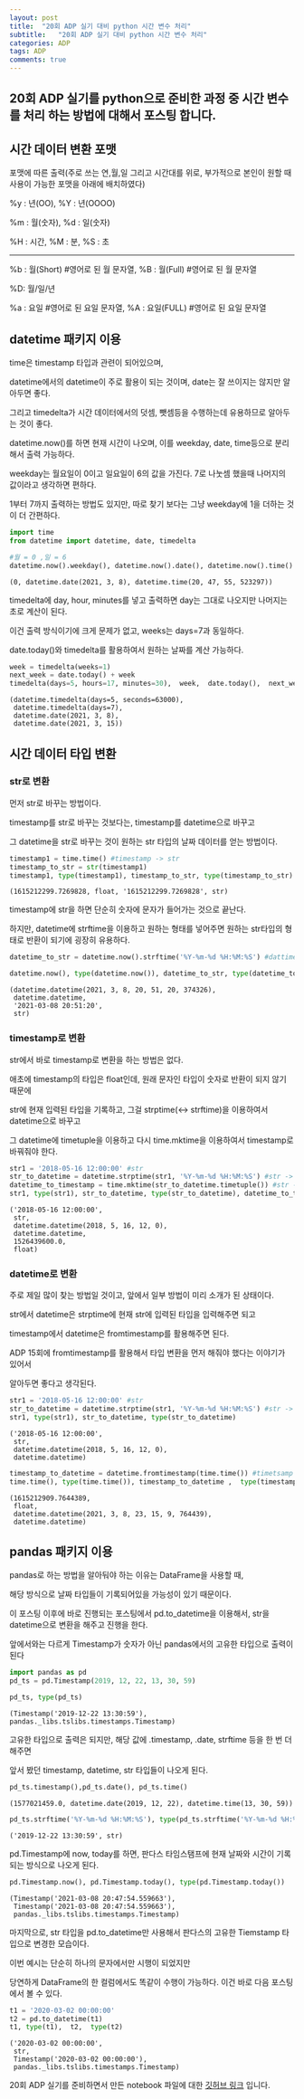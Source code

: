```yaml
---
layout: post
title:  "20회 ADP 실기 대비 python 시간 변수 처리"
subtitle:   "20회 ADP 실기 대비 python 시간 변수 처리"
categories: ADP
tags: ADP
comments: true
---
```


## 20회 ADP 실기를 python으로 준비한 과정 중 시간 변수를 처리 하는 방법에 대해서 포스팅 합니다.

## 시간 데이터 변환 포맷

포맷에 따른 출력(주로 쓰는 연,월,일 그리고 시간대를 위로, 부가적으로 본인이 원할 때 사용이 가능한 포맷을 아래에 배치하였다)

%y : 년(OO),
%Y : 년(OOOO)

%m : 월(숫자),
%d : 일(숫자)

%H : 시간,
%M : 분,
%S : 초

----------------------------------

%b : 월(Short) #영어로 된 월 문자열,
%B : 월(Full) #영어로 된 월 문자열

%D: 월/일/년

%a : 요일 #영어로 된 요일 문자열,
%A : 요일(FULL) #영어로 된 요일 문자열

## datetime 패키지 이용

time은 timestamp 타입과 관련이 되어있으며,

datetime에서의 datetime이 주로 활용이 되는 것이며, date는 잘 쓰이지는 않지만 알아두면 좋다.

그리고 timedelta가 시간 데이터에서의 덧셈, 뺏셈등을 수행하는데 유용하므로 알아두는 것이 좋다.

datetime.now()를 하면 현재 시간이 나오며, 이를 weekday, date, time등으로 분리해서 출력 가능하다.

weekday는 월요일이 0이고 일요일이 6의 값을 가진다. 7로 나눗셈 했을때 나머지의 값이라고 생각하면 편하다.

1부터 7까지 출력하는 방법도 있지만, 따로 찾기 보다는 그냥 weekday에 1을 더하는 것이 더 간편하다.


```python
import time
from datetime import datetime, date, timedelta

#월 = 0 ,일 = 6
datetime.now().weekday(), datetime.now().date(), datetime.now().time()
```




    (0, datetime.date(2021, 3, 8), datetime.time(20, 47, 55, 523297))



timedelta에 day, hour, minutes를 넣고 출력하면 day는 그대로 나오지만 나머지는 초로 계산이 된다.

이건 출력 방식이기에 크게 문제가 없고, weeks는 days=7과 동일하다.

date.today()와 timedelta를 활용하여서 원하는 날짜를 계산 가능하다.


```python
week = timedelta(weeks=1)
next_week = date.today() + week
timedelta(days=5, hours=17, minutes=30),  week,  date.today(),  next_week
```




    (datetime.timedelta(days=5, seconds=63000),
     datetime.timedelta(days=7),
     datetime.date(2021, 3, 8),
     datetime.date(2021, 3, 15))



## 시간 데이터 타입 변환

### str로 변환

먼저 str로 바꾸는 방법이다.

timestamp를 str로 바꾸는 것보다는, timestamp를 datetime으로 바꾸고 

그 datetime을 str로 바꾸는 것이 원하는 str 타입의 날짜 데이터를 얻는 방법이다.


```python
timestamp1 = time.time() #timestamp -> str
timestamp_to_str = str(timestamp1)
timestamp1, type(timestamp1), timestamp_to_str, type(timestamp_to_str)
```




    (1615212299.7269828, float, '1615212299.7269828', str)



timestamp에 str을 하면 단순히 숫자에 문자가 들어가는 것으로 끝난다.

하지만, datetime에 strftime을 이용하고 원하는 형태를 넣어주면 원하는 str타입의 형태로 반환이 되기에 굉장히 유용하다.


```python
datetime_to_str = datetime.now().strftime('%Y-%m-%d %H:%M:%S') #dattime -> str

datetime.now(), type(datetime.now()), datetime_to_str, type(datetime_to_str)
```




    (datetime.datetime(2021, 3, 8, 20, 51, 20, 374326),
     datetime.datetime,
     '2021-03-08 20:51:20',
     str)



### timestamp로 변환

str에서 바로 timestamp로 변환을 하는 방법은 없다.

애초에 timestamp의 타입은 float인데, 원래 문자인 타입이 숫자로 반환이 되지 않기 때문에

str에 현재 입력된 타입을 기록하고, 그걸 strptime(<-> strftime)을 이용하여서 datetime으로 바꾸고

그 datetime에 timetuple을 이용하고 다시 time.mktime을 이용하여서 timestamp로 바꿔줘야 한다.


```python
str1 = '2018-05-16 12:00:00' #str
str_to_datetime = datetime.strptime(str1, '%Y-%m-%d %H:%M:%S') #str -> datetime 
datetime_to_timestamp = time.mktime(str_to_datetime.timetuple()) #str -> datetime -> timestamp
str1, type(str1), str_to_datetime, type(str_to_datetime), datetime_to_timestamp , type(datetime_to_timestamp)
```




    ('2018-05-16 12:00:00',
     str,
     datetime.datetime(2018, 5, 16, 12, 0),
     datetime.datetime,
     1526439600.0,
     float)



### datetime로 변환

주로 제일 많이 찾는 방법일 것이고, 앞에서 일부 방법이 미리 소개가 된 상태이다.

str에서 datetime은 strptime에 현재 str에 입력된 타입을 입력해주면 되고

timestamp에서 datetime은 fromtimestamp를 활용해주면 된다.

ADP 15회에 fromtimestamp를 활용해서 타입 변환을 먼저 해줘야 했다는 이야기가 있어서

알아두면 좋다고 생각된다.


```python
str1 = '2018-05-16 12:00:00' #str
str_to_datetime = datetime.strptime(str1, '%Y-%m-%d %H:%M:%S') #str -> datetime 
str1, type(str1), str_to_datetime, type(str_to_datetime)
```




    ('2018-05-16 12:00:00',
     str,
     datetime.datetime(2018, 5, 16, 12, 0),
     datetime.datetime)




```python
timestamp_to_datetime = datetime.fromtimestamp(time.time()) #timetsamp -> datetime
time.time(), type(time.time()), timestamp_to_datetime ,  type(timestamp_to_datetime )
```




    (1615212909.7644389,
     float,
     datetime.datetime(2021, 3, 8, 23, 15, 9, 764439),
     datetime.datetime)



## pandas 패키지 이용

pandas로 하는 방법을 알아둬야 하는 이유는 DataFrame을 사용할 때, 

해당 방식으로 날짜 타입들이 기록되어있을 가능성이 있기 때문이다.

이 포스팅 이후에 바로 진행되는 포스팅에서 pd.to_datetime을 이용해서, str을 datetime으로 변환을 해주고 진행을 한다.

앞에서와는 다르게 Timestamp가 숫자가 아닌 pandas에서의 고유한 타입으로 출력이 된다


```python
import pandas as pd
pd_ts = pd.Timestamp(2019, 12, 22, 13, 30, 59)

pd_ts, type(pd_ts)
```




    (Timestamp('2019-12-22 13:30:59'), pandas._libs.tslibs.timestamps.Timestamp)



고유한 타입으로 출력은 되지만, 해당 값에 .timestamp, .date, strftime 등을 한 번 더 해주면 

앞서 봤던 timestamp, datetime, str 타입들이 나오게 된다.


```python
pd_ts.timestamp(),pd_ts.date(), pd_ts.time()
```




    (1577021459.0, datetime.date(2019, 12, 22), datetime.time(13, 30, 59))




```python
pd_ts.strftime('%Y-%m-%d %H:%M:%S'), type(pd_ts.strftime('%Y-%m-%d %H:%M:%S'))
```




    ('2019-12-22 13:30:59', str)



pd.Timestamp에 now, today를 하면, 판다스 타임스탬프에 현재 날짜와 시간이 기록 되는 방식으로 나오게 된다.


```python
pd.Timestamp.now(), pd.Timestamp.today(), type(pd.Timestamp.today())
```




    (Timestamp('2021-03-08 20:47:54.559663'),
     Timestamp('2021-03-08 20:47:54.559663'),
     pandas._libs.tslibs.timestamps.Timestamp)



마지막으로, str 타입을 pd.to_datetime만 사용해서 판다스의 고유한 Tiemstamp 타입으로 변경한 모습이다.

이번 예시는 단순히 하나의 문자에서만 시행이 되었지만

당연하게 DataFrame의 한 컬럼에서도 똑같이 수행이 가능하다. 이건 바로 다음 포스팅에서 볼 수 있다.


```python
t1 = '2020-03-02 00:00:00'
t2 = pd.to_datetime(t1)
t1, type(t1),  t2,  type(t2)
```




    ('2020-03-02 00:00:00',
     str,
     Timestamp('2020-03-02 00:00:00'),
     pandas._libs.tslibs.timestamps.Timestamp)




20회 ADP 실기를 준비하면서 만든 notebook 파일에 대한 [깃허브 링크](https://github.com/bluemumin/ADP_certificate_preperation) 입니다.

